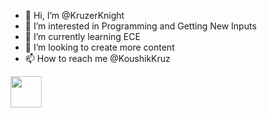 - 👋 Hi, I’m @KruzerKnight
- 👀 I’m interested in Programming and Getting New Inputs
- 🌱 I’m currently learning ECE
- 💞️ I’m looking to create more content
- 📫 How to reach me @KoushikKruz

<a href="https://www.instagram.com/thepiyushmalhotra/">
  <img height="50" src="https://tenor.com/view/luffy-monkey-d-luffy-yo-yo-luffy-hi-gif-16664977"/>
</a>

<!---
KruzerKnight/KruzerKnight is a ✨ special ✨ repository because its `README.md` (this file) appears on your GitHub profile.
You can click the Preview link to take a look at your changes.
--->
